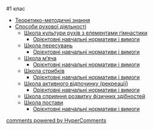 <div id="hypercomments_widget" class="js-hypercomments-widget invisible"></div>

#1 клас

*	[Теоретико-методичні знання](teoretiko_metodychni_znannya.md)
*	[Способи рухової діяльності](sposoby_rukhovoi_diyalnosty.md)
	* [Школа культури рухів з елементами гімнастики](shkola_kultury_rukhiv_z_elementamy_himnastyky.md)
		* [Орієнтовні навчальні нормативи і вимоги](normatyvy_i_vymoohy1.md)
	* [Школа пересувань](shkola_peresuvan.md)
		* [Орієнтовні навчальні нормативи і вимоги](normatyvy_i_vymoohy2.md)
	* [Школа м’яча](shkola_myacha.md)
		* [Орієнтовні навчальні нормативи і вимоги](normatyvy_i_vymoohy3.md)
	* [Школа стрибків](shkola_strybkyv.md)
		* [Орієнтовні навчальні нормативи і вимоги](normatyvy_i_vymoohy4.md)
	* [Школа активного відпочинку (рекреації)](shkola_aktyvnoho_vidpochynku.md)
		* [Орієнтовні навчальні нормативи і вимоги](normatyvy_i_vymoohy5.md)
	* [Школа сприяння розвитку фізичних здібностей](shkola_spryiannya_rozvytku_fizychnykh_zdibnostei.md)
	* [Школа постави](shkola_postavy.md)
		* [Орієнтовні навчальні нормативи і вимоги](normatyvy_i_vymoohy7.md)


<div class="js-hypercomments-container">
    <a href="http://hypercomments.com" class="hc-link" title="comments widget">comments powered by HyperComments</a>
</div>